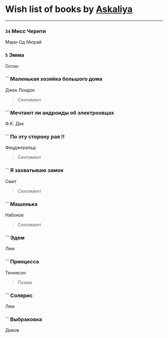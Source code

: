 # Wish list of books by [Askaliya](http://vk.com/id326783541)
---

### `34` Мисс Черити
Мари-Од Мюрай

### `5` Эмма
Остин

### `` Маленькая хозяйка большого дома
Джек Лондон
> Сентимент

### `` Мечтают ли андроиды об электроовцах
Ф.К. Дик

### `` По эту сторону рая !!
Фицджеральд
> Сентимент

### `` Я захватываю замок
Смит
> Сентимент

### `` Машенька
Набоков
> Сентимент

### `` Эдем
Лем

### `` Принцесса
Теннисон
> Поэма

### `` Солярис
Лем

### `` Выбраковка
Дивов


